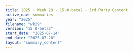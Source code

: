 ```yaml
---
title: 2025 - Week 29 - 15.0-beta2 - 3rd Party Content
active_nav: summaries
year: "2025"
filename: "wk29"
version: "15.0-beta2"
start_date: "2025-07-14"
end_date: "2025-07-20"
layout: "summary_content"
---
```

